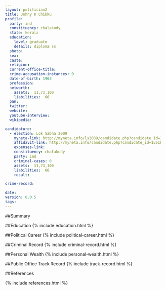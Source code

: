 ```yaml
---
layout: politician2
title: Johny K Chikku
profile: 
  party: ind
  constituency: chalakudy
  state: kerala
  education: 
    level: graduate
    details: diploma ss
  photo: 
  sex: 
  caste: 
  religion: 
  current-office-title: 
  crime-accusation-instances: 0
  date-of-birth: 1963
  profession: 
  networth: 
    assets:  11,73,100
    liabilities:  66
  pan: 
  twitter: 
  website: 
  youtube-interview: 
  wikipedia: 

candidature: 
  - election: Lok Sabha 2009
    myneta-link: http://myneta.info/ls2009/candidate.php?candidate_id=1551
    affidavit-link: http://myneta.info/candidate.php?candidate_id=1551&scan=original
    expenses-link: 
    constituency: chalakudy 
    party: ind
    criminal-cases: 0
    assets:  11,73,100
    liabilities:  66
    result:  

crime-record: 

date: 
version: 0.0.5
tags: 
---
```

##Summary


##Education
{% include education.html %}


##Political Career
{% include political-career.html %}


##Criminal Record
{% include criminal-record.html %}


##Personal Wealth
{% include personal-wealth.html %}


##Public Office Track Record
{% include track-record.html %}


##References


{% include references.html %}